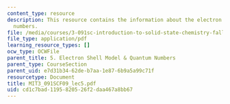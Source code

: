 ```yaml
---
content_type: resource
description: This resource contains the information about the electron shells & quantum
  numbers.
file: /media/courses/3-091sc-introduction-to-solid-state-chemistry-fall-2010/cd1c7bad1195820526f2daa467a8bb67_MIT3_091SCF09_lec5.pdf
file_type: application/pdf
learning_resource_types: []
ocw_type: OCWFile
parent_title: 5. Electron Shell Model & Quantum Numbers
parent_type: CourseSection
parent_uid: e7d31b34-62de-b7aa-1e87-6b9a5a99c71f
resourcetype: Document
title: MIT3_091SCF09_lec5.pdf
uid: cd1c7bad-1195-8205-26f2-daa467a8bb67
---
```


